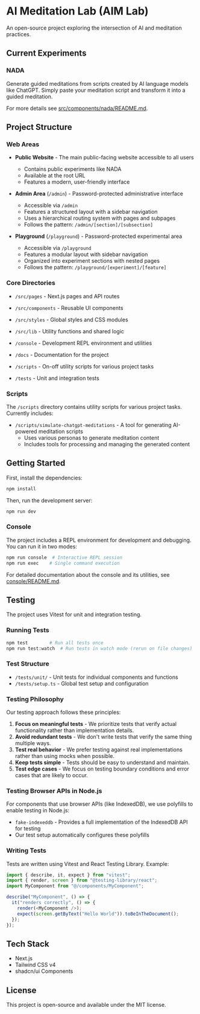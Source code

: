 # AI Meditation Lab (AIM Lab)

An open-source project exploring the intersection of AI and meditation practices.

## Current Experiments

### NADA

Generate guided meditations from scripts created by AI language models like ChatGPT. Simply paste your meditation script and transform it into a guided meditation.

For more details see [src/components/nada/README.md](src/components/nada/README.md).

## Project Structure

### Web Areas

- **Public Website** - The main public-facing website accessible to all users

  - Contains public experiments like NADA
  - Available at the root URL
  - Features a modern, user-friendly interface

- **Admin Area** (`/admin`) - Password-protected administrative interface

  - Accessible via `/admin`
  - Features a structured layout with a sidebar navigation
  - Uses a hierarchical routing system with pages and subpages
  - Follows the pattern: `/admin/[section]/[subsection]`

- **Playground** (`/playground`) - Password-protected experimental area
  - Accessible via `/playground`
  - Features a modular layout with sidebar navigation
  - Organized into experiment sections with nested pages
  - Follows the pattern: `/playground/[experiment]/[feature]`

### Core Directories

- `/src/pages` - Next.js pages and API routes
- `/src/components` - Reusable UI components
- `/src/styles` - Global styles and CSS modules
- `/src/lib` - Utility functions and shared logic

- `/console` - Development REPL environment and utilities
- `/docs` - Documentation for the project
- `/scripts` - On-off utility scripts for various project tasks
- `/tests` - Unit and integration tests

### Scripts

The `/scripts` directory contains utility scripts for various project tasks. Currently includes:

- `/scripts/simulate-chatgpt-meditations` - A tool for generating AI-powered meditation scripts
  - Uses various personas to generate meditation content
  - Includes tools for processing and managing the generated content

## Getting Started

First, install the dependencies:

```bash
npm install
```

Then, run the development server:

```bash
npm run dev
```

### Console

The project includes a REPL environment for development and debugging. You can run it in two modes:

```bash
npm run console  # Interactive REPL session
npm run exec    # Single command execution
```

For detailed documentation about the console and its utilities, see [console/README.md](console/README.md).

## Testing

The project uses Vitest for unit and integration testing.

### Running Tests

```bash
npm test        # Run all tests once
npm run test:watch  # Run tests in watch mode (rerun on file changes)
```

### Test Structure

- `/tests/unit/` - Unit tests for individual components and functions
- `/tests/setup.ts` - Global test setup and configuration

### Testing Philosophy

Our testing approach follows these principles:

1. **Focus on meaningful tests** - We prioritize tests that verify actual functionality rather than implementation details.
2. **Avoid redundant tests** - We don't write tests that verify the same thing multiple ways.
3. **Test real behavior** - We prefer testing against real implementations rather than using mocks when possible.
4. **Keep tests simple** - Tests should be easy to understand and maintain.
5. **Test edge cases** - We focus on testing boundary conditions and error cases that are likely to occur.

### Testing Browser APIs in Node.js

For components that use browser APIs (like IndexedDB), we use polyfills to enable testing in Node.js:

- `fake-indexeddb` - Provides a full implementation of the IndexedDB API for testing
- Our test setup automatically configures these polyfills

### Writing Tests

Tests are written using Vitest and React Testing Library. Example:

```typescript
import { describe, it, expect } from "vitest";
import { render, screen } from "@testing-library/react";
import MyComponent from "@/components/MyComponent";

describe("MyComponent", () => {
  it("renders correctly", () => {
    render(<MyComponent />);
    expect(screen.getByText("Hello World")).toBeInTheDocument();
  });
});
```

## Tech Stack

- Next.js
- Tailwind CSS v4
- shadcn/ui Components

## License

This project is open-source and available under the MIT license.
